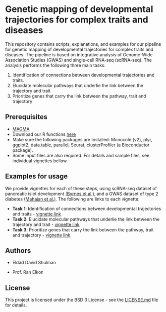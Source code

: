 Genetic mapping of developmental trajectories for complex traits and
diseases
================

This repository contains scripts, explanations, and examples for our
pipeline for genetic mapping of developmental trajectories for complex
traits and diseases. The pipeline is based on integrative analysis of
Genome-Wide Association Studies (GWAS) and single-cell RNA-seq
(scRNA-seq). The analysis performs the following three main tasks:

1.  Identification of connections between developmental trajectories and
    traits.
2.  Elucidate molecular pathways that underlie the link between the
    trajectory and trait
3.  Prioritize genes that carry the link between the pathway, trait and
    trajectory

## Prerequisites

  - [MAGMA](https://ctg.cncr.nl/software/magma)
  - Download our R functions
    [here](https://github.com/ElkonLab/scGWAS/blob/master/R/functions_scGWAS.R)
  - Make sure the following packages are Installed: Monocole (v2), plyr,
    ggplot2, data.table, parallel, Seurat, clusterProfiler (a
    Bioconductor package).
  - Some input files are also required. For details and sample files,
    see individual vignettes bellow.

## Examples for usage

We provide vignettes for each of these steps, using scRNA-seq dataset of
pancreatic islet development [(Byrnes et
al.)](https://doi.org/10.1038/s41467-018-06176-3), and a GWAS dataset of
type 2 diabetes [(Mahajan et
al.)](https://dx.doi.org/10.1038%2Fs41588-018-0084-1). The following are
links to each vignette:

  - **Task 1**: Identification of connections between developmental
    trajectories and traits - [vignette
    link](https://github.com/ElkonLab/scGWAS/blob/master/vignettes/first_step.md)
  - **Task 2**: Elucidate molecular pathways that underlie the link
    between the trajectory and trait - [vignette
    link](https://github.com/ElkonLab/scGWAS/blob/master/vignettes/first_step.md)
  - **Task 3**: Prioritize genes that carry the link between the
    pathway, trait and trajectory - [vignette
    link](https://github.com/ElkonLab/scGWAS/blob/master/vignettes/first_step.md)

## Authors

  - Eldad David Shulman

  - Prof. Ran Elkon

## License

This project is licensed under the BSD 3 License - see the
[LICENSE.md](https://github.com/ElkonLab/scGWAS/blob/master/LICENSE.md)
file for details.
